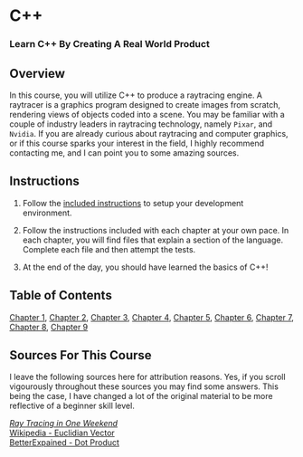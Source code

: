 # C++

### Learn C++ By Creating A Real World Product

## Overview

In this course, you will utilize C++ to produce a raytracing engine. A raytracer is a graphics program designed to create images from scratch, rendering views of objects coded into a scene. You may be familiar with a couple of industry leaders in raytracing technology, namely `Pixar`, and `Nvidia`. If you are already curious about raytracing and computer graphics, or if this course sparks your interest in the field, I highly recommend contacting me, and I can point you to some amazing sources.

## Instructions

1. Follow the [included instructions](./SettingUpDevEnv.md) to setup your development environment. 

2. Follow the instructions included with each chapter at your own pace. In each chapter, you will find files that explain a section of the language. Complete each file and then attempt the tests. 

3. At the end of the day, you should have learned the basics of C++!

## Table of Contents

[Chapter 1](./Chapter1), [Chapter 2](./Chapter2), [Chapter 3](./Chapter3), [Chapter 4](./Chapter4), [Chapter 5](./Chapter5), [Chapter 6](./Chapter6), [Chapter 7](./Chapter7), [Chapter 8](./Chapter8), [Chapter 9](./Chapter9)

## Sources For This Course

I leave the following sources here for attribution reasons. Yes, if you scroll vigourously throughout these sources you may find some answers. This being the case, I have changed a lot of the original material to be more reflective of a beginner skill level.

[_Ray Tracing in One Weekend_](https://raytracing.github.io/books/RayTracingInOneWeekend.html)  
[Wikipedia - Euclidian Vector](https://en.wikipedia.org/wiki/Euclidean_vector)  
[BetterExpained - Dot Product](https://betterexplained.com/articles/vector-calculus-understanding-the-dot-product/)  
